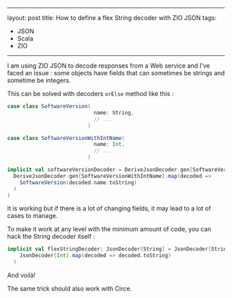 
---
layout: post
title: How to define a flex String decoder with ZIO JSON
tags:
 - JSON
 - Scala
 - ZIO
---

I am using ZIO JSON to decode responses from a Web service and I've faced an issue : some objects have fields that can sometimes be strings and sometime be integers.

This can be solved with decoders `orElse` method like this : 

```scala
case class SoftwareVersion(
                            name: String,
                            // ...
                          )

case class SoftwareVersionWithIntName(
                            name: Int,
                            // ...
                          )

implicit val softwareVersionDecoder = DeriveJsonDecoder.gen[SoftwareVersion].orElse(
  DeriveJsonDecoder.gen[SoftwareVersionWithIntName].map(decoded =>
    SoftwareVersion(decoded.name.toString)
  )
)
```

It is working but if there is a lot of changing fields, it may lead to a lot of cases to manage.

To make it work at any level with the minimum amount of code, you can hack the String decoder itself : 

```scala
implicit val flexStringDecoder: JsonDecoder[String] = JsonDecoder[String].orElse(
    JsonDecoder[Int].map(decoded => decoded.toString)
  )
```
And voilà! 

The same trick should also work with Circe.
